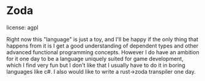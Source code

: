 # Zoda

license: agpl

Right now this "language" is just a 
toy, and I'll be happy if the only 
thing that happens from it is I get a 
good understanding of dependent types
and other advanced functional programming
concepts. However I do have an ambition
for it one day to be a language uniquely
suited for game development, which I find
very fun but I don't like that I usually
have to do it in boring languages like
c#. I also would like to write a rust->zoda
transpiler one day.
